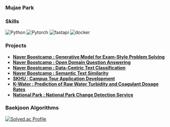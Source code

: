 ### Mujae Park

<h3><b>Skills</b></h3>

![Python](https://img.shields.io/badge/Python-3776AB.svg?&style=for-the-badge&logo=Python&logoColor=white)
![Pytorch](https://img.shields.io/badge/Pytorch-EE4C2C.svg?&style=for-the-badge&logo=Pytorch&logoColor=white)
![fastapi](https://img.shields.io/badge/fastAPI-009688.svg?&style=for-the-badge&logo=fastapi&logoColor=white)
![docker](https://img.shields.io/badge/docker-2496ED.svg?&style=for-the-badge&logo=docker&logoColor=white)
</br>

<h3><b>Projects</b></h3>

- **[Naver Boostcamp : Generative Model for Exam-Style Problem Solving](https://github.com/boostcampaitech7/level2-nlp-generationfornlp-nlp-11-lv3)**
- **[Naver Boostcamp : Open Domain Question Answering](https://github.com/boostcampaitech7/level2-mrc-nlp-05)**
- **[Naver Boostcamp : Data-Centric Text Classification](https://github.com/boostcampaitech7/level2-nlp-datacentric-nlp-05)**
- **[Naver Boostcamp : Semantic Text Similarity](https://github.com/boostcampaitech7/level1-semantictextsimilarity-nlp-05)**  
- **[SKHU : Campus Tour Application Development](https://github.com/SKHU-Adventure)**
- **[K-Water : Prediction of Raw Water Turbidity and Coagulant Dosage Rates](https://github.com/Mujae/K-Water_Project)**
- **[National Park : National Park Change Detection Service](https://github.com/Mujae/SAR-Bluecarbon-Service)**


<h3><b>Baekjoon Algorithms</b></h3>

[![Solved.ac Profile](http://mazassumnida.wtf/api/v2/generate_badge?boj=phs5145)](https://solved.ac/phs5145/)
</br>

<!--
**Mujae/Mujae** is a ✨ _special_ ✨ repository because its `README.md` (this file) appears on your GitHub profile.

Here are some ideas to get you started:

- 🔭 I’m currently working on ...
- 🌱 I’m currently learning ...
- 👯 I’m looking to collaborate on ...
- 🤔 I’m looking for help with ...
- 💬 Ask me about ...
- 📫 How to reach me: ...
- 😄 Pronouns: ...
- ⚡ Fun fact: ...
-->
